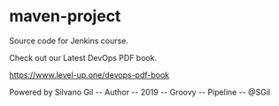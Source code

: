 # maven-project
Source code for Jenkins course.

Check out our Latest DevOps PDF book.

https://www.level-up.one/devops-pdf-book

Powered by Silvano Gil -- Author -- 2019 -- Groovy -- Pipeline -- @SGil
